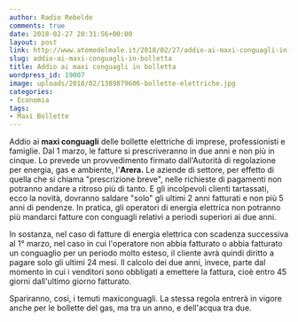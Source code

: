 ```yaml
---
author: Radio Rebelde
comments: true
date: 2018-02-27 20:31:56+00:00
layout: post
link: http://www.atomodelmale.it/2018/02/27/addio-ai-maxi-conguagli-in-bolletta/
slug: addio-ai-maxi-conguagli-in-bolletta
title: Addio ai maxi conguagli in bolletta
wordpress_id: 19007
image: uploads/2018/02/1389879606-bollette-elettriche.jpg
categories:
- Economia
tags:
- Maxi Bollette
---
```


Addio ai **maxi conguagli** delle bollette elettriche di imprese, professionisti e famiglie. Dal 1 marzo, le fatture si prescriveranno in due anni e non più in cinque.
Lo prevede un provvedimento firmato dall'Autorità di regolazione per energia, gas e ambiente, l'**Arera.** Le aziende di settore, per effetto di quella che si chiama "prescrizione breve", nelle richieste di pagamenti non potranno andare a ritroso più di tanto. E gli incolpevoli clienti tartassati, ecco la novità, dovranno saldare "solo" gli ultimi 2 anni fatturati e non più 5 anni di pendenze. In pratica, gli operatori di energia elettrica non potranno più mandarci fatture con conguagli relativi a periodi superiori ai due anni.

In sostanza, nel caso di fatture di energia elettrica con scadenza successiva al 1° marzo, nel caso in cui l'operatore non abbia fatturato o abbia fatturato un conguaglio per un periodo molto esteso, il cliente avrà quindi diritto a pagare solo gli ultimi 24 mesi.
Il calcolo dei due anni, invece, parte dal momento in cui i venditori sono obbligati a emettere la fattura, cioè entro 45 giorni dall'ultimo giorno fatturato.

Spariranno, così, i temuti maxiconguagli. La stessa regola entrerà in vigore anche per le bollette del gas, ma tra un anno, e dell'acqua tra due.
